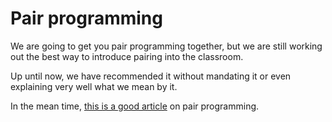 # Pair programming

We are going to get you pair programming together, but we are still working out the best way to introduce pairing into the classroom.

Up until now, we have recommended it without mandating it or even explaining very well what we mean by it.

In the mean time, [this is a good article](http://www.nomachetejuggling.com/2011/08/25/mechanics-of-good-pairing/) on pair programming.

